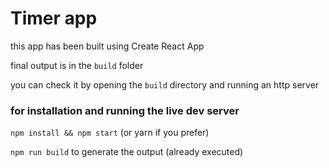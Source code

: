 # Timer app

this app has been built using Create React App

final output is in the `build` folder

you can check it by opening the `build` directory and running an http server

### for installation and running the live dev server

`npm install && npm start` (or yarn if you prefer)

`npm run build` to generate the output (already executed)
